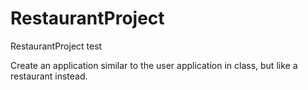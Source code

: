 # RestaurantProject
RestaurantProject test

Create an application similar to the user application in class, but like a restaurant instead.
